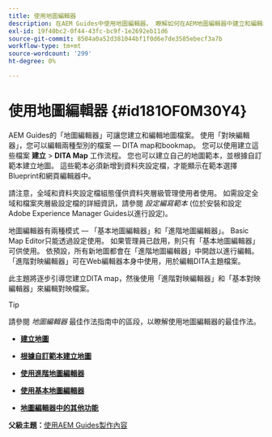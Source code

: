 ```yaml
---
title: 使用地圖編輯器
description: 在AEM Guides中使用地圖編輯器。 瞭解如何在AEM地圖編輯器中建立和編輯地圖檔案。
exl-id: 19f40bc2-0f44-43fc-bc9f-1e2692eb11d6
source-git-commit: 8504a0a52d381044bf1f0d6e7de3585ebecf3a7b
workflow-type: tm+mt
source-wordcount: '299'
ht-degree: 0%

---
```


# 使用地圖編輯器 {#id181OF0M30Y4}

AEM Guides的「地圖編輯器」可讓您建立和編輯地圖檔案。 使用「對映編輯器」，您可以編輯兩種型別的檔案 — DITA map和bookmap。 您可以使用建立這些檔案 **建立** \> **DITA Map** 工作流程。 您也可以建立自己的地圖範本，並根據自訂範本建立地圖。 這些範本必須新增到資料夾設定檔，才能顯示在範本選擇Blueprint和網頁編輯器中。

請注意，全域和資料夾設定檔組態僅供資料夾層級管理使用者使用。 如需設定全域和檔案夾層級設定檔的詳細資訊，請參閱 *設定編寫範本* (位於安裝和設定Adobe Experience Manager Guides以進行設定)。

地圖編輯器有兩種模式 — 「基本地圖編輯器」和「進階地圖編輯器」。 Basic Map Editor只能透過設定使用。 如果管理員已啟用，則只有「基本地圖編輯器」可供使用。 依預設，所有新地圖都會在「進階地圖編輯器」中開啟以進行編輯。 「進階對映編輯器」可在Web編輯器本身中使用，用於編輯DITA主題檔案。

此主題將逐步引導您建立DITA map，然後使用「進階對映編輯器」和「基本對映編輯器」來編輯對映檔案。

>[!TIP]
>
> 請參閱 *地圖編輯器* 最佳作法指南中的區段，以瞭解使用地圖編輯器的最佳作法。

- **[建立地圖](map-editor-create-map.md)**

- **[根據自訂範本建立地圖](create-maps-customized-templates.md)**

- **[使用進階地圖編輯器](map-editor-advanced-map-editor.md)**

- **[使用基本地圖編輯器](map-editor-basic-map-editor.md)**

- **[地圖編輯器中的其他功能](map-editor-other-features.md)**


**父級主題：**[&#x200B;使用AEM Guides製作內容](authoring-content-xml-doc.md)
